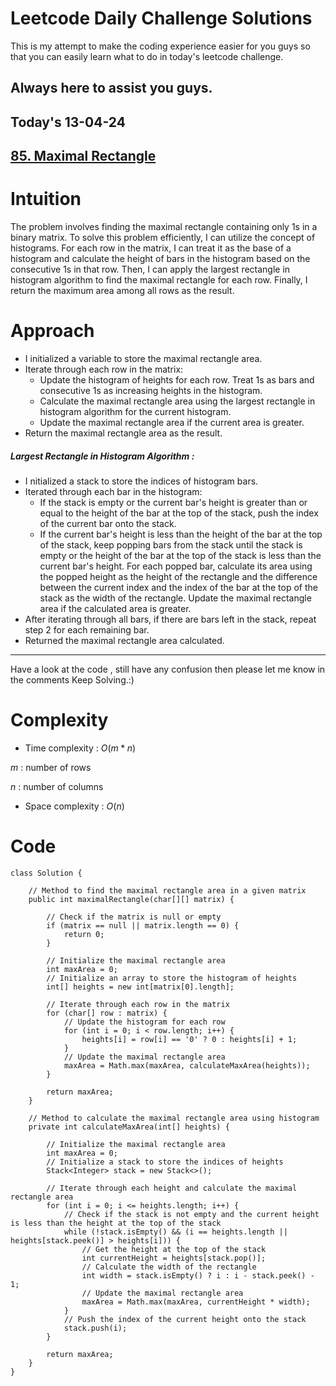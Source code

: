 # Leetcode Daily Challenge Solutions

This is my attempt to make the coding experience easier for you guys so that you can easily learn what to do in today's leetcode challenge.

## Always here to assist you guys.

## Today's 13-04-24

## [85. Maximal Rectangle](https://leetcode.com/problems/maximal-rectangle/description/?envType=daily-question&envId=2024-04-13)

# Intuition
<!-- Describe your first thoughts on how to solve this problem. -->
The problem involves finding the maximal rectangle containing only 1s in a binary matrix. To solve this problem efficiently, I can utilize the concept of histograms. For each row in the matrix, I can treat it as the base of a histogram and calculate the height of bars in the histogram based on the consecutive 1s in that row. Then, I can apply the largest rectangle in histogram algorithm to find the maximal rectangle for each row. Finally, I return the maximum area among all rows as the result.

# Approach
<!-- Describe your approach to solving the problem. -->

- I initialized a variable to store the maximal rectangle area.
- Iterate through each row in the matrix:
    - Update the histogram of heights for each row. Treat 1s as bars and consecutive 1s as increasing heights in the histogram.
    - Calculate the maximal rectangle area using the largest rectangle in histogram algorithm for the current histogram.
    - Update the maximal rectangle area if the current area is greater.
- Return the maximal rectangle area as the result.

##### Largest Rectangle in Histogram Algorithm :
- I nitialized a stack to store the indices of histogram bars.
- Iterated through each bar in the histogram:
    - If the stack is empty or the current bar's height is greater than or equal to the height of the bar at the top of the stack, push the index of the current bar onto the stack.
    - If the current bar's height is less than the height of the bar at the top of the stack, keep popping bars from the stack until the stack is empty or the height of the bar at the top of the stack is less than the current bar's height. For each popped bar, calculate its area using the popped height as the height of the rectangle and the difference between the current index and the index of the bar at the top of the stack as the width of the rectangle. Update the maximal rectangle area if the calculated area is greater.
- After iterating through all bars, if there are bars left in the stack, repeat step 2 for each remaining bar.
- Returned the maximal rectangle area calculated.

--- 
Have a look at the code , still have any confusion then please let me know in the comments
Keep Solving.:)

# Complexity
- Time complexity : $O(m*n)$
<!-- Add your time complexity here, e.g. $$O(n)$$ -->
$m$ : number of rows

$n$ : number of columns
- Space complexity : $O(n)$
<!-- Add your space complexity here, e.g. $$O(n)$$ -->

# Code
```
class Solution {
    
    // Method to find the maximal rectangle area in a given matrix
    public int maximalRectangle(char[][] matrix) {

        // Check if the matrix is null or empty
        if (matrix == null || matrix.length == 0) {
            return 0;
        }
        
        // Initialize the maximal rectangle area
        int maxArea = 0;
        // Initialize an array to store the histogram of heights
        int[] heights = new int[matrix[0].length];
        
        // Iterate through each row in the matrix
        for (char[] row : matrix) {
            // Update the histogram for each row
            for (int i = 0; i < row.length; i++) {
                heights[i] = row[i] == '0' ? 0 : heights[i] + 1;
            }
            // Update the maximal rectangle area
            maxArea = Math.max(maxArea, calculateMaxArea(heights));
        }
        
        return maxArea;
    }
    
    // Method to calculate the maximal rectangle area using histogram
    private int calculateMaxArea(int[] heights) {

        // Initialize the maximal rectangle area
        int maxArea = 0;
        // Initialize a stack to store the indices of heights
        Stack<Integer> stack = new Stack<>();
        
        // Iterate through each height and calculate the maximal rectangle area
        for (int i = 0; i <= heights.length; i++) {
            // Check if the stack is not empty and the current height is less than the height at the top of the stack
            while (!stack.isEmpty() && (i == heights.length || heights[stack.peek()] > heights[i])) {
                // Get the height at the top of the stack
                int currentHeight = heights[stack.pop()];
                // Calculate the width of the rectangle
                int width = stack.isEmpty() ? i : i - stack.peek() - 1;
                // Update the maximal rectangle area
                maxArea = Math.max(maxArea, currentHeight * width);
            }
            // Push the index of the current height onto the stack
            stack.push(i);
        }
        
        return maxArea;
    }
}
```
